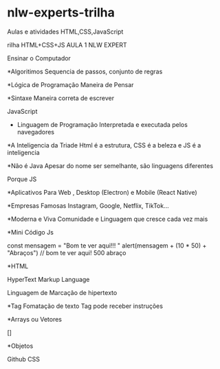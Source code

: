 # nlw-experts-trilha
Aulas e atividades HTML,CSS,JavaScript


rilha HTML+CSS+JS AULA 1 NLW EXPERT

Ensinar o Computador

*Algoritimos
Sequencia de passos, conjunto de regras

*Lógica de Programação
Maneira de Pensar


*Sintaxe
Maneira correta de escrever


JavaScript

* Linguagem de Programação
Interpretada e executada pelos navegadores

*A Inteligencia da Triade
Html é a estrutura, CSS é a beleza e JS é a inteligencia

*Não é Java 
Apesar do nome ser semelhante, são linguagens diferentes


Porque JS

*Aplicativos
Para Web , Desktop (Electron) e Mobile (React Native)

*Empresas Famosas
Instagram, Google, Netflix, TikTok...

*Moderna e Viva
Comunidade e Linguagem que cresce cada vez mais



*Mini Código Js


const mensagem = "Bom te ver aqui!!! "
alert(mensagem + (10 * 50) + "Abraços")
// bom te ver aqui! 500 abraço


*HTML

HyperText Markup Language

Linguagem de Marcação de hipertexto

*Tag Fomatação de texto
Tag pode receber instruções 


*Arrays ou Vetores

[]

*Objetos

Github
CSS
